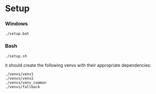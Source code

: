 # Setup

### Windows
```
./setup.bat
```

### Bash
```
./setup.sh
```


it should create the following venvs with their appropriate dependencies:

```
./venvs/venv1
./venvs/venv2
./venvs/venv_common
./venvs/fallback
```